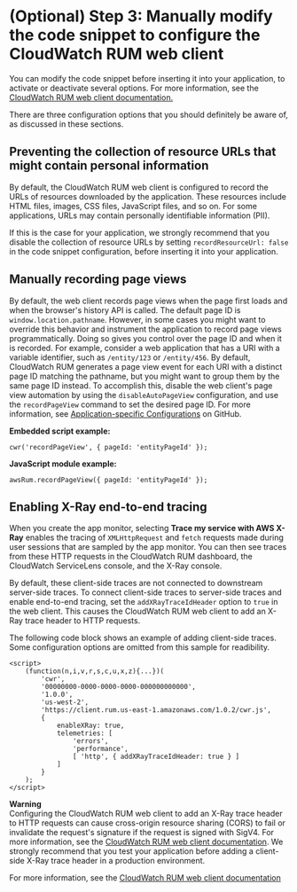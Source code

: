 # \(Optional\) Step 3: Manually modify the code snippet to configure the CloudWatch RUM web client<a name="CloudWatch-RUM-modify-snippet"></a>

You can modify the code snippet before inserting it into your application, to activate or deactivate several options\. For more information, see the [ CloudWatch RUM web client documentation\.](https://github.com/aws-observability/aws-rum-web/blob/main/docs/cdn_installation.md)

There are three configuration options that you should definitely be aware of, as discussed in these sections\.

## Preventing the collection of resource URLs that might contain personal information<a name="CloudWatch-RUM-resourceURL"></a>

By default, the CloudWatch RUM web client is configured to record the URLs of resources downloaded by the application\. These resources include HTML files, images, CSS files, JavaScript files, and so on\. For some applications, URLs may contain personally identifiable information \(PII\)\.

If this is the case for your application, we strongly recommend that you disable the collection of resource URLs by setting `recordResourceUrl: false` in the code snippet configuration, before inserting it into your application\.

## Manually recording page views<a name="CloudWatch-RUM-pageload"></a>

By default, the web client records page views when the page first loads and when the browser's history API is called\. The default page ID is `window.location.pathname`\. However, in some cases you might want to override this behavior and instrument the application to record page views programmatically\. Doing so gives you control over the page ID and when it is recorded\. For example, consider a web application that has a URI with a variable identifier, such as `/entity/123` or `/entity/456`\. By default, CloudWatch RUM generates a page view event for each URI with a distinct page ID matching the pathname, but you might want to group them by the same page ID instead\. To accomplish this, disable the web client's page view automation by using the `disableAutoPageView` configuration, and use the `recordPageView` command to set the desired page ID\. For more information, see [ Application\-specific Configurations](https://github.com/aws-observability/aws-rum-web/blob/main/docs/configuration.md) on GitHub\.

**Embedded script example:**

```
cwr('recordPageView', { pageId: 'entityPageId' });
```

**JavaScript module example:**

```
awsRum.recordPageView({ pageId: 'entityPageId' });
```

## Enabling X\-Ray end\-to\-end tracing<a name="CloudWatch-RUM-xraytraceheader"></a>

When you create the app monitor, selecting **Trace my service with AWS X\-Ray** enables the tracing of `XMLHttpRequest` and `fetch` requests made during user sessions that are sampled by the app monitor\. You can then see traces from these HTTP requests in the CloudWatch RUM dashboard, the CloudWatch ServiceLens console, and the X\-Ray console\.

By default, these client\-side traces are not connected to downstream server\-side traces\. To connect client\-side traces to server\-side traces and enable end\-to\-end tracing, set the `addXRayTraceIdHeader` option to `true` in the web client\. This causes the CloudWatch RUM web client to add an X\-Ray trace header to HTTP requests\.

The following code block shows an example of adding client\-side traces\. Some configuration options are omitted from this sample for readibility\.

```
<script>
    (function(n,i,v,r,s,c,u,x,z){...})(
        'cwr',
        '00000000-0000-0000-0000-000000000000',
        '1.0.0',
        'us-west-2',
        'https://client.rum.us-east-1.amazonaws.com/1.0.2/cwr.js',
        {
            enableXRay: true,
            telemetries: [ 
                'errors', 
                'performance',
                [ 'http', { addXRayTraceIdHeader: true } ]
            ]
        }
    );
</script>
```

**Warning**  
Configuring the CloudWatch RUM web client to add an X\-Ray trace header to HTTP requests can cause cross\-origin resource sharing \(CORS\) to fail or invalidate the request's signature if the request is signed with SigV4\. For more information, see the [ CloudWatch RUM web client documentation](https://github.com/aws-observability/aws-rum-web/blob/main/docs/cdn_installation.md)\. We strongly recommend that you test your application before adding a client\-side X\-Ray trace header in a production environment\.

For more information, see the [ CloudWatch RUM web client documentation](https://github.com/aws-observability/aws-rum-web/blob/main/docs/cdn_installation.md#http)